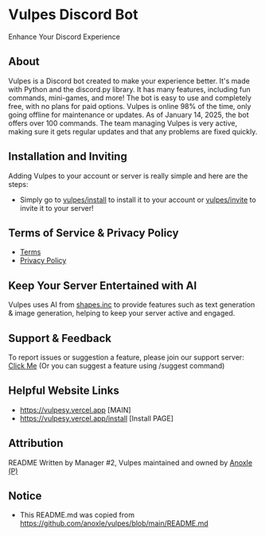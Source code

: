 # Vulpes Discord Bot
Enhance Your Discord Experience

## About
Vulpes is a Discord bot created to make your experience better. It's made with Python and the discord.py library. It has many features, including fun commands, mini-games, and more! The bot is easy to use and completely free, with no plans for paid options. Vulpes is online 98% of the time, only going offline for maintenance or updates. As of January 14, 2025, the bot offers over 100 commands. The team managing Vulpes is very active, making sure it gets regular updates and that any problems are fixed quickly.

## Installation and Inviting
Adding Vulpes to your account or server is really simple and here are the steps:
- Simply go to [vulpes/install](https://vulpesy.vercel.app/install) to install it to your account or [vulpes/invite](https://vulpesy.vercel.app/invite) to invite it to your server!

## Terms of Service & Privacy Policy
- [Terms](https://vulpesy.vercel.app/terms)
- [Privacy Policy](https://vulpesy.vercel.app/privacy)

## Keep Your Server Entertained with AI
Vulpes uses AI from [shapes.inc](https://shapes.inc) to provide features such as text generation & image generation, helping to keep your server active and engaged.

## Support & Feedback
To report issues or suggestion a feature, please join our support server: [Click Me](https://vulpesy.vercel.app/support)
(Or you can suggest a feature using /suggest command)

## Helpful Website Links
- https://vulpesy.vercel.app [MAIN]
- https://vulpesy.vercel.app/install [Install PAGE]

## Attribution
README Written by Manager #2, Vulpes maintained and owned by [Anoxle (P)](https://anoxle.github.io/)

## Notice
- This README.md was copied from https://github.com/anoxle/vulpes/blob/main/README.md

